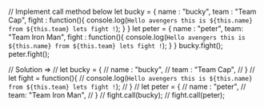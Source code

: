 // Implement call method below 
let bucky = {
    name : "bucky",
    team : "Team Cap",
    fight : function(){
        console.log(`Hello avengers this is ${this.name} from ${this.team} lets fight !`);
    }
}
let peter = {
    name : "peter",
    team: "Team Iron Man",
    fight : function(){
        console.log(`Hello avengers this is ${this.name} from ${this.team} lets fight !`);
    }
}
bucky.fight();
peter.fight();

// Solution =>
// let bucky = {
//     name : "bucky",
//     team : "Team Cap",
// }
// let fight = function(){
//     console.log(`Hello avengers this is ${this.name} from ${this.team} lets fight !`);
// }
// let peter = {
//     name : "peter",
//     team: "Team Iron Man",
// }
// fight.call(bucky);
// fight.call(peter);